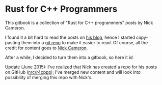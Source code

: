 # Rust for C++ Programmers

This gitbook is a collection of "Rust for C++ programmers" posts by Nick Cameron.

I found it a bit hard to read the posts on [his blog](http://featherweightmusings.blogspot.com/), hence I started copy-pasting them into a [git repo](https://github.com/aminb/rust-for-c) to make it easier to read. Of course, all the credit for content goes to [Nick Cameron](http://www.ncameron.org/).

After a while, I decided to turn them into a gitbook, so here it is!

Update (June 2015): I've realized that Nick has created a repo for his posts on GitHub ([nrc/r4cppp](https://github.com/nrc/r4cppp)); I've merged new content and will look into possibility of merging this repo with Nick's.
